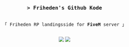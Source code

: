 
<h3 align="center">
  <samp>&gt; <b>Friheden's Github Kode</b>
  </samp>
</h3>

<p align="center">
  <samp
    ><br />「 Friheden RP landingsside for <b>FiveM</b> server 」
    <br />
    <br />
  </samp>
<div align="center">
    <img src="https://img.shields.io/badge/html5-%23E34F26.svg?style=for-the-badge&logo=html5&logoColor=white"/>
    <img src="https://img.shields.io/badge/css3-%231572B6.svg?style=for-the-badge&logo=css3&logoColor=white"/>
<!--     <img src="https://img.shields.io/badge/tailwindcss-%2338B2AC.svg?style=for-the-badge&logo=tailwind-css&logoColor=white"/> -->
<!--     <img src="https://img.shields.io/badge/react-%2320232a.svg?style=for-the-badge&logo=react&logoColor=%2361DAFB"/> -->
<!--     <img src="https://img.shields.io/badge/vite-%23646CFF.svg?style=for-the-badge&logo=vite&logoColor=white"/> -->
</div>
